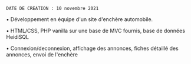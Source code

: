     DATE DE CREATION : 10 novembre 2021

• Développement en équipe d'un site d'enchère automobile.

• HTML/CSS, PHP vanilla sur une base de MVC fournis, base de données HeidiSQL

• Connexion/deconnexion, affichage des annonces, fiches détaillé des annonces, envoi de l'enchère
